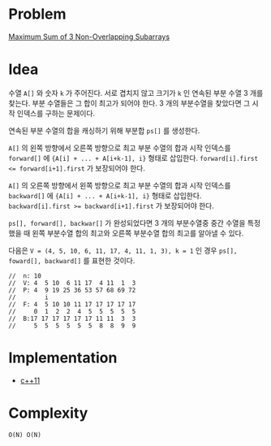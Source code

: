 # Problem

[Maximum Sum of 3 Non-Overlapping Subarrays](https://leetcode.com/problems/maximum-sum-of-3-non-overlapping-subarrays/)

# Idea

수열 `A[]` 와 숫자 `k` 가 주어진다. 서로 겹치지 않고 크기가 `k` 인
연속된 부분 수열 3 개를 찾는다. 부분 수열들은 그 합이 최고가 되어야
한다. 3 개의 부분수열을 찾았다면 그 시작 인덱스를 구하는 문제이다.

연속된 부분 수열의 합을 캐싱하기 위해 부분합 `ps[]` 를 생성한다.

`A[]` 의 왼쪽 방향에서 오른쪽 방향으로 최고 부분 수열의 합과 시작
인덱스를 `forward[]` 에 `{A[i] + ... + A[i+k-1], i}` 형태로 삽입한다.
`forward[i].first <= forward[i+1].first` 가 보장되어야 한다.

`A[]` 의 오른쪽 방향에서 왼쪽 방향으로 최고 부분 수열의 합과 시작
인덱스를 `backward[]` 에 `{A[i] + ... + A[i+k-1], i}` 형태로 삽입한다.
`backward[i].first >= backward[i+1].first` 가 보장되어야 한다.

`ps[], forward[], backwar[]` 가 완성되었다면 3 개의 부분수열중 중간
수열을 특정했을 때 왼쪽 부분수열 합의 최고와 오른쪽 부분수열 합의
최고를 알아낼 수 있다.

다음은 `V = (4, 5, 10, 6, 11, 17, 4, 11, 1, 3), k = 1` 인 경우 `ps[],
foward[], backward[]` 를 표현한 것이다.

```
//  n: 10
//  V: 4  5 10  6 11 17  4 11  1  3
//  P: 4  9 19 25 36 53 57 68 69 72
//        i
//  F: 4  5 10 10 11 17 17 17 17 17
//     0  1  2  2  4  5  5  5  5  5
//  B:17 17 17 17 17 17 11 11  3  3 
//     5  5  5  5  5  5  8  8  9  9
```

# Implementation

* [c++11](a.cpp)

# Complexity

```
O(N) O(N)
```
